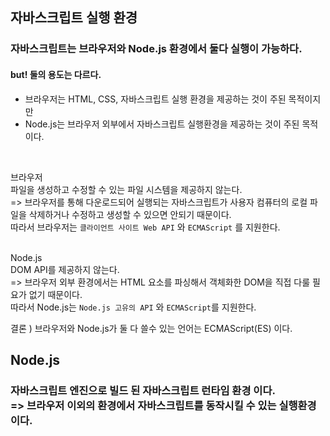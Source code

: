 ## 자바스크립트 실행 환경

### 자바스크립트는 브라우저와 Node.js 환경에서 둘다 실행이 가능하다.
#### but!  둘의 용도는 다르다.
- 브라우저는 HTML, CSS, 자바스크립트 실행 환경을 제공하는 것이 주된 목적이지만   
- Node.js는 브라우저 외부에서 자바스크립트 실행환경을 제공하는 것이 주된 목적이다.
<br>

브라우저     
파일을 생성하고 수정할 수 있는 파일 시스템을 제공하지 않는다.   
=> 브라우저를 통해 다운로드되어 실행되는 자바스크립트가 사용자 컴퓨터의 로컬 파일을 삭제하거나 수정하고 생성할 수 있으면 안되기 때문이다.    
따라서 브라우저는 ```클라이언트 사이트 Web API``` 와 ```ECMAScript``` 를 지원한다.   
<br>

Node.js   
DOM API를 제공하지 않는다.   
=> 브라우저 외부 환경에서는 HTML 요소를 파싱해서 객체화한 DOM을 직접 다룰 필요가 없기 때문이다.   
따라서 Node.js는 ```Node.js 고유의 API``` 와 ```ECMAScript```를 지원한다.   

결론 ) 브라우저와 Node.js가 둘 다 쓸수 있는 언어는 ECMAScript(ES) 이다.

## Node.js

### 자바스크립트 엔진으로 빌드 된 자바스크립트 런타임 환경 이다.<br> => 브라우저 이외의 환경에서 자바스크립트를 동작시킬 수 있는 실행환경이다.

